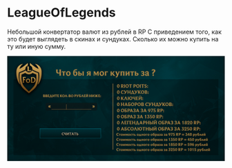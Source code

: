 # LeagueOfLegends
Небольшой конвертатор валют из рублей в RP 
C приведением того, как это будет выглядеть в скинах и сундуках. Сколько их можно купить на ту или иную сумму. 

![demo](https://raw.githubusercontent.com/WeslyG/LeagueOfLegends/master/images/demo.png)
